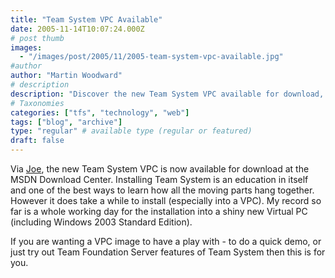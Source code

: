 ```yaml
---
title: "Team System VPC Available"
date: 2005-11-14T10:07:24.000Z
# post thumb
images:
  - "/images/post/2005/11/2005-team-system-vpc-available.jpg"
#author
author: "Martin Woodward"
# description
description: "Discover the new Team System VPC available for download, perfect for demos and exploring Team Foundation Server features."
# Taxonomies
categories: ["tfs", "technology", "web"]
tags: ["blog", "archive"]
type: "regular" # available type (regular or featured)
draft: false
---
```

Via [Joe](http://msmvps.com/joesango/), the new Team System VPC is now available for download at the MSDN Download Center.  Installing Team System is an education in itself and one of the best ways to learn how all the moving parts hang together.  However it does take a while to install (especially into a VPC).  My record so far is a whole working day for the installation into a shiny new Virtual PC (including Windows 2003 Standard Edition).

If you are wanting a VPC image to have a play with - to do a quick demo, or just try out Team Foundation Server features of Team System then this is for you.